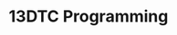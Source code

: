 ---
title: 13DTC Programming
layout: auto_contents
categories:
  - setup:
    category_name: Setup
    category_items:
      - setup_windows:
        item_name: Set up on Windows
        item_desc: Install VSCode, Python via scoop
        item_icon: /img/setup.svg
        item_page: /classroom/setup-windows
      - setup_macos:
        item_name: Set up on macOS
        item_desc: Install VSCode, Python via Homebrew
        item_icon: /img/setup.svg
        item_page: /classroom/setup-macos
      - setup_linux:
        item_name: Set up on Linux
        item_desc: Install Python via pyenv
        item_icon: /img/setup.svg
        item_page: /classroom/setup-linux
  - recap:
    category_name: Recap
    category_items:
      - intro:
        item_name: Intro
        item_desc: Revise Python from 12DTC
        item_icon: img/programming.svg
        item_page: intro
  - oop:
    category_name: Object-oriented programming
    category_items:
      - oop:
        item_name: Intro to OOP
        item_desc: Classes, objects, oh my!
        item_icon: img/oop.svg
        item_page: oop
      - properties:
        item_name: Properties
        item_desc: Restrict access to class members
        item_icon: img/properties.svg
        item_page: properties
      - methods:
        item_name: Methods
        item_desc: Make your objects do things
        item_icon: img/methods.svg
        item_page: methods
      - inheritance:
        item_name: Inheritance
        item_desc: Down with the class hierarchy!
        item_icon: img/inheritance.svg
        item_page: inheritance
      - protocols:
        item_name: Protocols
        item_desc: Fulfill the promises another class makes
        item_icon: img/protocols.svg
        item_page: protocols
  - packaging:
    category_name: Packaging and Testing
    category_items:
      - packages:
        item_name: Packages and Modules
        item_desc: Import code from separate files
        item_icon: img/packages.svg
        item_page: packages
      - testing:
        item_name: Automatic testing
        item_desc: Testing tables? No, this is Pytest!
        item_icon: img/testing.svg
        item_page: testing
  - gui:
    category_name: Graphical User Interfaces
    category_items:
      - gui:
        item_name: Intro to GUI
        item_desc: Make a window appear on a screen
        item_icon: img/gui.svg
        item_page: gui
      - layouts:
        item_name: Layouts
        item_desc: Put widgets on your window
        item_icon: img/layouts.svg
        item_page: layouts
      - form:
        item_name: Form layouts
        item_desc: Put labels next to widgets on your window
        item_icon: img/form.svg
        item_page: form
      - docs:
        item_name: Qt documentation
        item_desc: Learn about other widgets for your window
        item_icon: img/docs.svg
        item_page: https://matuadoc.co.nz/docs/graphical-user-interfaces/widgets/other-widgets/
      - styles:
        item_name: Styles
        item_desc: Make the widgets on your window look nice
        item_icon: img/styles.svg
        item_page: https://matuadoc.co.nz/docs/graphical-user-interfaces/widgets/customising-widget-appearance/
      - events:
        item_name: Intro to Events
        item_desc: Make the widgets on your window do things
        item_icon: img/events.svg
        item_page: events
      - data:  
        item_name: Widget data
        item_desc: Get data from the widgets on your window
        item_icon: img/data.svg
        item_page: https://matuadoc.co.nz/docs/graphical-user-interfaces/events/getting-widget-information/
      - events_oop:
        item_name: Events & OOP
        item_desc: Add objects to your window code
        item_icon: img/drinks.svg
        item_page: https://matuadoc.co.nz/docs/graphical-user-interfaces/events/events-and-oop/
      - events_oop_ii:
        item_name: Events & OOP II
        item_desc: Modify the objects in your window code
        item_icon: img/soda.svg
        item_page: https://matuadoc.co.nz/docs/graphical-user-interfaces/events/events-and-oop-modifying-objects/
  - tasks:
    category_name: Tasks
    category_items:
      - pet:
        item_name: Virtual Pet
        item_desc: Bring your objects to life!
        item_icon: img/virtual-pet.svg
        item_page: virtual-pet
      - shop:
        item_name: Kai UI
        item_desc: Create an ordering system for the Onslow café
        item_icon: img/shop.svg
        item_page: shop
---